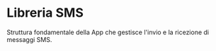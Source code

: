 # Libreria SMS
Struttura fondamentale della App che gestisce l'invio e la ricezione di messaggi SMS.
